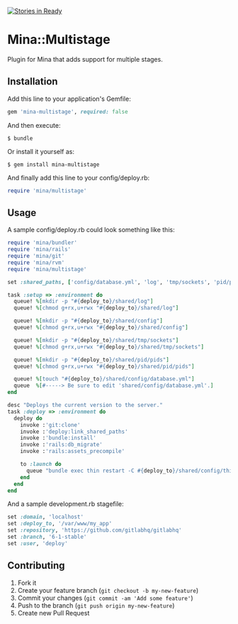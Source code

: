 [![Stories in Ready](https://badge.waffle.io/Endoze/mina-multistage.png?label=ready)](https://waffle.io/Endoze/mina-multistage)  
# Mina::Multistage

Plugin for Mina that adds support for multiple stages.

## Installation

Add this line to your application's Gemfile:

```rb
gem 'mina-multistage', required: false
```

And then execute:

```shell
$ bundle
```

Or install it yourself as:

```shell
$ gem install mina-multistage
```

And finally add this line to your config/deploy.rb:

```rb
require 'mina/multistage'
```

## Usage

A sample config/deploy.rb could look something like this:


```rb
require 'mina/bundler'
require 'mina/rails'
require 'mina/git'
require 'mina/rvm'
require 'mina/multistage'

set :shared_paths, ['config/database.yml', 'log', 'tmp/sockets', 'pid/pids']

task :setup => :environment do
  queue! %[mkdir -p "#{deploy_to}/shared/log"]
  queue! %[chmod g+rx,u+rwx "#{deploy_to}/shared/log"]

  queue! %[mkdir -p "#{deploy_to}/shared/config"]
  queue! %[chmod g+rx,u+rwx "#{deploy_to}/shared/config"]

  queue! %[mkdir -p "#{deploy_to}/shared/tmp/sockets"]
  queue! %[chmod g+rx,u+rwx "#{deploy_to}/shared/tmp/sockets"]

  queue! %[mkdir -p "#{deploy_to}/shared/pid/pids"]
  queue! %[chmod g+rx,u+rwx "#{deploy_to}/shared/pid/pids"]

  queue! %[touch "#{deploy_to}/shared/config/database.yml"]
  queue  %[#-----> Be sure to edit 'shared/config/database.yml'.]
end

desc "Deploys the current version to the server."
task :deploy => :environment do
  deploy do
    invoke :'git:clone'
    invoke :'deploy:link_shared_paths'
    invoke :'bundle:install'
    invoke :'rails:db_migrate'
    invoke :'rails:assets_precompile'

    to :launch do
      queue "bundle exec thin restart -C #{deploy_to}/shared/config/thin.yml"
    end
  end
end
```

And a sample development.rb stagefile:
```rb
set :domain, 'localhost'
set :deploy_to, '/var/www/my_app'
set :repository, 'https://github.com/gitlabhq/gitlabhq'
set :branch, '6-1-stable'
set :user, 'deploy'
```

## Contributing

1. Fork it
2. Create your feature branch (`git checkout -b my-new-feature`)
3. Commit your changes (`git commit -am 'Add some feature'`)
4. Push to the branch (`git push origin my-new-feature`)
5. Create new Pull Request
